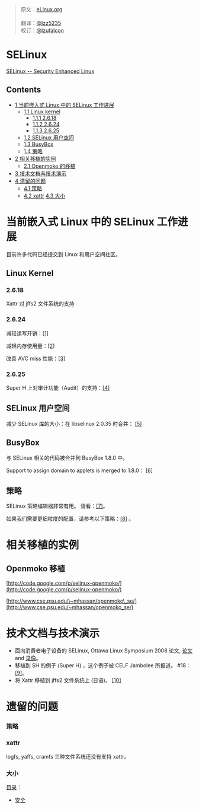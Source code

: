 > 原文：[eLinux.org](http://eLinux.org/SELinux/SELinux.md)<br/>                        
> 翻译：[@lzz5235](https://github.com/lzz5235)<br/>
> 校订：[@lzufalcon](https://github.com/lzufalcon)

# SELinux



[SELinux -- Security Enhanced Linux](http://www.nsa.gov/selinux/)

## Contents

-   [1 当前嵌入式 Linux 中的 SELinux 工作进展](#current-works-about-embedded-selinux)
    -   [1.1 Linux kernel](#linux-kernel)
        -   [1.1.1 2.6.18](#2-6-18)
        -   [1.1.2 2.6.24](#2-6-24)
        -   [1.1.3 2.6.25](#2-6-25)
    -   [1.2 SELinux 用户空间](#selinux-userland)
    -   [1.3 BusyBox](#busybox)
    -   [1.4 策略](#policy)
-   [2 相关移植的实例](#example-of-porting)
    -   [2.1 Openmoko 的移植](#openmoko-port)
-   [3 技术文档与技术演示](#technical-documents-presentations)
-   [4 遗留的问题](#remaining-issues)
    -   [4.1 策略](#policy-2)
    -   [4.2 xattr](#xattr)
		[4.3 大小](#size)

# 当前嵌入式 Linux 中的 SELinux 工作进展

目前许多代码已经提交到 Linux 和用户空间社区。

## Linux Kernel

### 2.6.18

Xattr 对 jffs2 文件系统的支持

### 2.6.24

减轻读写开销：[[1]](http://lkml.org/lkml/2007/9/13/373)

减轻内存使用量：[[2]](http://marc.info/?t=118767097300001&r=1&w=2)

改善 AVC miss 性能：[[3]](http://marc.info/?t=119078657600002&r=1&w=2)

### 2.6.25

Super H 上对审计功能（Audit）的支持：[[4]](http://lkml.org/lkml/2007/11/7/3)

## SELinux 用户空间

减少 SELinux 库的大小：在 libselinux 2.0.35 时合并：
[[5]](http://marc.info/?l=selinux&m=118064545200576&w=2)

## BusyBox

与 SELinux 相关的代码被合并到 BusyBox 1.8.0 中。

Support to assign domain to applets is merged to 1.8.0：
[[6]](http://www.busybox.net/lists/busybox/2007-August/028481.html)

## 策略

SELinux 策略编辑器非常有用。 请看：[[7]](http://seedit.sourceforge.net/)。

如果我们需要更细粒度的配置，请参考以下策略：[[8]](http://oss.tresys.com/projects/refpolicy) 。

# 相关移植的实例

## Openmoko 移植

[http://code.google.com/p/selinux-openmoko/](http://code.google.com/p/selinux-openmoko/)

[http://www.cse.psu.edu/\~mhassan/openmoko\_se/](http://www.cse.psu.edu/~mhassan/openmoko_se/)

# 技术文档与技术演示

-   面向消费者电子设备的 SELinux, Ottawa Linux
    Symposium 2008 论文,
    [论文](http://ols.fedoraproject.org/OLS/Reprints-2008/nakamura-reprint.pdf)
    and
    [录像](http://free-electrons.com/pub/video/2008/ols/ols2008-yuichi-nakamura-selinux.ogg)。
-   移植到 SH 的例子 (Super H) ，这个例子被 CELF Jambolee 所报道。
    \#18：
    [[9]](http://tree.celinuxforum.org/CelfPubWiki/JapanTechnicalJamboree18)。
-   将 Xattr 移植到 jffs2 文件系统上 (日语)。
    [[10]](http://www.celinuxforum.org/CelfPubWiki/JapanTechnicalJamboree11?action=AttachFile&do=get&target=CELF1027.pdf)

# 遗留的问题

### 策略

### xattr

logfs, yaffs, cramfs 三种文件系统还没有支持 xattr。

### 大小


[目录](http://eLinux.org/Special:Categories "Special:Categories")：

-   [安全](http://eLinux.org/Category:Security "Category:Security")

